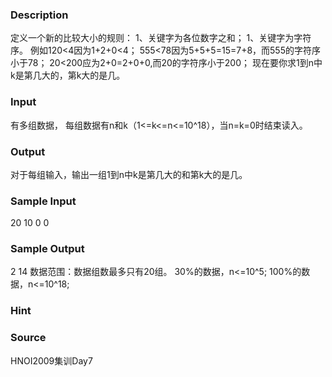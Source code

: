 
### Description
定义一个新的比较大小的规则：
1、关键字为各位数字之和；
1、关键字为字符序。
例如120<4因为1+2+0<4；
555<78因为5+5+5=15=7+8，而555的字符序小于78；
20<200应为2+0=2+0+0,而20的字符序小于200；
现在要你求1到n中k是第几大的，第k大的是几。

### Input
有多组数据，
每组数据有n和k（1<=k<=n<=10^18），当n=k=0时结束读入。

### Output
对于每组输入，输出一组1到n中k是第几大的和第k大的是几。

### Sample Input
20 10
0 0	
### Sample Output
2 14
数据范围：数据组数最多只有20组。
         30%的数据，n<=10^5;
         100%的数据，n<=10^18;

### Hint

### Source
HNOI2009集训Day7